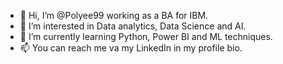 - 👋 Hi, I’m @Polyee99 working as a BA for IBM. 
- 👀 I’m interested in Data analytics, Data Science and AI. 
- 🌱 I’m currently learning Python, Power BI and ML techniques.
- 📫 You can reach me va my LinkedIn in my profile bio.

<!---
Polyee99/Polyee99 is a ✨ special ✨ repository because its `README.md` (this file) appears on your GitHub profile.
You can click the Preview link to take a look at your changes.
--->
